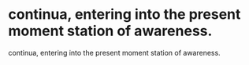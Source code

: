 # continua, entering into the present moment station of awareness.

continua, entering into the present moment station of awareness.